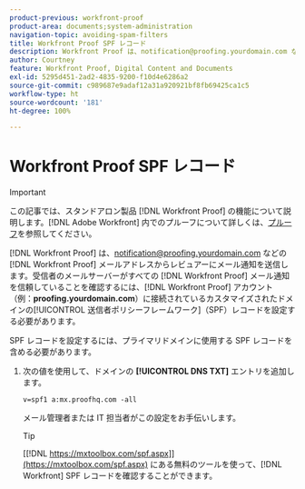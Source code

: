 ```yaml
---
product-previous: workfront-proof
product-area: documents;system-administration
navigation-topic: avoiding-spam-filters
title: Workfront Proof SPF レコード
description: Workfront Proof は、notification@proofing.yourdomain.com などの Workfront Proof メールアドレスからレビュアーにメール通知を送信します。受信者のメールサーバーがすべての Workfront Proof メール通知を信頼していることを確認するには、 [!DNL Workfront Proof]  アカウント（例：proofing.yourdomain.com）に接続されているカスタマイズされたドメインの  [!DNL Sender Policy]  フレームワーク（SPF）レコードを設定する必要があります。
author: Courtney
feature: Workfront Proof, Digital Content and Documents
exl-id: 5295d451-2ad2-4835-9200-f10d4e6286a2
source-git-commit: c989687e9adaf12a31a920921bf8fb69425ca1c5
workflow-type: ht
source-wordcount: '181'
ht-degree: 100%

---
```


# Workfront Proof SPF レコード

>[!IMPORTANT]
>
>この記事では、スタンドアロン製品 [!DNL Workfront Proof] の機能について説明します。[!DNL Adobe Workfront] 内でのプルーフについて詳しくは、[プルーフ](../../../review-and-approve-work/proofing/proofing.md)を参照してください。

[!DNL Workfront Proof] は、notification@proofing.yourdomain.com などの [!DNL Workfront Proof] メールアドレスからレビュアーにメール通知を送信します。受信者のメールサーバーがすべての [!DNL Workfront Proof] メール通知を信頼していることを確認するには、[!DNL Workfront Proof] アカウント（例：**proofing.yourdomain.com**）に接続されているカスタマイズされたドメインの[!UICONTROL 送信者ポリシーフレームワーク]（SPF）レコードを設定する必要があります。

SPF レコードを設定するには、プライマリドメインに使用する SPF レコードを含める必要があります。

1. 次の値を使用して、ドメインの **[!UICONTROL DNS TXT]** エントリを追加します。

   `v=spf1 a:mx.proofhq.com -all`

   メール管理者または IT 担当者がこの設定をお手伝いします。

   >[!TIP]
   >
   >[[!DNL https://mxtoolbox.com/spf.aspx]](https://mxtoolbox.com/spf.aspx) にある無料のツールを使って、[!DNL Workfront] SPF レコードを確認することができます。
